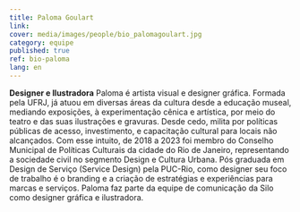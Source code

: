 ```yaml
---
title: Paloma Goulart
link: 
cover: media/images/people/bio_palomagoulart.jpg
category: equipe
published: true
ref: bio-paloma
lang: en
---
```

**Designer e Ilustradora** Paloma é artista visual e designer gráfica. Formada pela UFRJ, já atuou em diversas áreas da cultura desde a educação museal, mediando exposições, à experimentação cênica e artística, por meio do teatro e das suas ilustrações e gravuras. Desde cedo, milita por políticas públicas de acesso, investimento, e capacitação cultural para locais não alcançados. Com esse intuito, de 2018 a 2023 foi membro do Conselho Municipal de Políticas Culturais da cidade do Rio de Janeiro, representando a sociedade civil no segmento Design e Cultura Urbana. Pós graduada em Design de Serviço (Service Design) pela PUC-Rio, como designer seu foco de trabalho é o branding e a criação de estratégias e experiências para marcas e serviços. Paloma faz parte da equipe de comunicação da Silo como designer gráfica e ilustradora.

